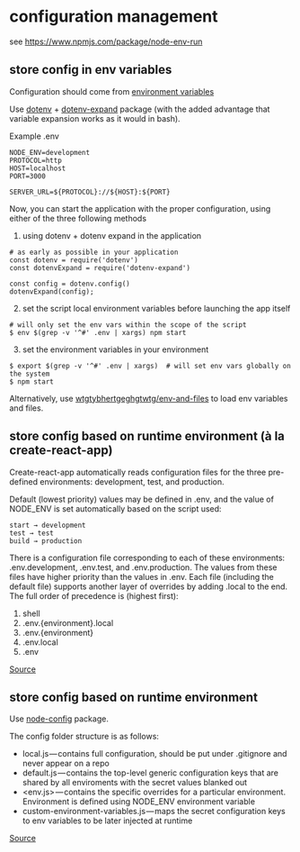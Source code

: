 # configuration management

see https://www.npmjs.com/package/node-env-run

## store config in env variables

Configuration should come from [environment variables](https://12factor.net/config)

Use [dotenv](https://github.com/motdotla/dotenv) + [dotenv-expand](https://github.com/motdotla/dotenv-expand) package (with the added advantage that variable expansion works as it would in bash).

Example .env

```
NODE_ENV=development
PROTOCOL=http
HOST=localhost
PORT=3000

SERVER_URL=${PROTOCOL}://${HOST}:${PORT}
```

Now, you can start the application with the proper configuration, using either of the three following methods

1) using dotenv + dotenv expand in the application

```
# as early as possible in your application
const dotenv = require('dotenv')
const dotenvExpand = require('dotenv-expand')

const config = dotenv.config()
dotenvExpand(config);
```
2) set the script local environment variables before launching the app itself

```
# will only set the env vars within the scope of the script
$ env $(grep -v '^#' .env | xargs) npm start
```

3) set the environment variables in your environment

```
$ export $(grep -v '^#' .env | xargs)  # will set env vars globally on the system
$ npm start
```

Alternatively, use [wtgtybhertgeghgtwtg/env-and-files](https://github.com/wtgtybhertgeghgtwtg/env-and-files) to load env variables and files.

## store config based on runtime environment (à la create-react-app)

Create-react-app automatically reads configuration files for the three pre-defined environments: development, test, and production.

Default (lowest priority) values may be defined in .env, and the value of NODE_ENV is set automatically based on the script used:

```
start → development
test → test
build → production
```

There is a configuration file corresponding to each of these environments: .env.development, .env.test, and .env.production. The values from these files have higher priority than the values in .env. Each file (including the default file) supports another layer of overrides by adding .local to the end. The full order of precedence is (highest first):

1. shell
2. .env.{environment}.local
3. .env.{environment}
4. .env.local
5. .env

[Source](https://medium.com/@tacomanator/environments-with-create-react-app-7b645312c09d)

## store config based on runtime environment

Use [node-config](https://github.com/lorenwest/node-config) package.

The config folder structure is as follows:

- local.js — contains full configuration, should be put under .gitignore and never appear on a repo
- default.js — contains the top-level generic configuration keys that are shared by all enviroments with the secret values blanked out
- <env.js> — contains the specific overrides for a particular environment. Environment is defined using NODE_ENV environment variable
- custom-environment-variables.js — maps the secret configuration keys to env variables to be later injected at runtime

[Source](https://itnext.io/node-js-configuration-and-secrets-management-acd84375ca7)

